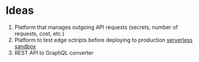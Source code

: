 # Ideas
1) Platform that manages outgoing API requests (secrets, number of requests, cost, etc.)
2) Platform to test edge sctripts before deploying to production [serverless sandbox](https://sandbox.edgeengine.io/#https%3A%2F%2Fwww.google.com%2F)
3) REST API to GraphQL converter

